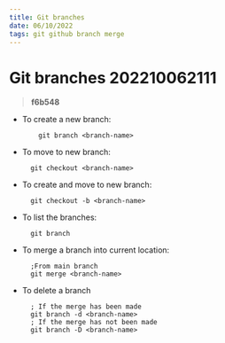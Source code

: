 ```yaml
---
title: Git branches
date: 06/10/2022
tags: git github branch merge
---
```


# **Git branches** 202210062111 
> **f6b548**

  

- To create a new branch:
    ```git
        git branch <branch-name>
    ```

- To move to new branch:
  ```git
    git checkout <branch-name>
  ```
- To create and move to new branch:
  ```git
    git checkout -b <branch-name>
  ```
- To list the branches:
  ```github
    git branch
  ```
- To merge a branch into current location:
  ```github
    ;From main branch
    git merge <branch-name>
  ```

- To delete a branch
  ```github
    ; If the merge has been made
    git branch -d <branch-name>
    ; If the merge has not been made
    git branch -D <branch-name>
  ```
